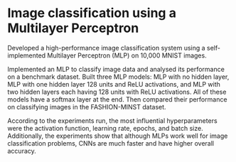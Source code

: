 # Image classification using a Multilayer Perceptron
Developed a high-performance image classification system using a self-implemented Multilayer Perceptron (MLP) on 10,000 MNIST images.

Implemented an MLP to classify image data and analysed its performance on a benchmark dataset. Built three MLP models: MLP with no hidden layer, MLP with one hidden layer 128 units and ReLU activations, and MLP with two hidden layers each having 128 units with ReLU activations. All of these models have a softmax layer at the end. Then compared their performance on classifying images in the FASHION-MINST dataset.

According to the experiments run, the most influential hyperparameters were the activation function, learning rate, epochs, and batch size. Additionally, the experiments show that although MLPs work well for image classification problems, CNNs are much faster and have higher overall accuracy.
